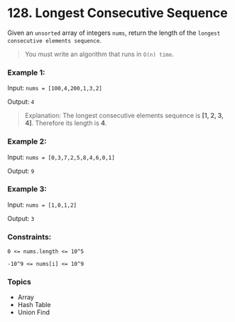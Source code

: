# 128. Longest Consecutive Sequence

Given an `unsorted` array of integers `nums`, return the length of the `longest consecutive elements sequence`.

> You must write an algorithm that runs in `O(n) time`.
 

### Example 1:

Input: `nums = [100,4,200,1,3,2]`

Output: `4`

> Explanation: The longest consecutive elements sequence is **[1, 2, 3, 4]**. Therefore its length is **4**.


### Example 2:

Input: `nums = [0,3,7,2,5,8,4,6,0,1]`

Output: `9`


### Example 3:

Input: `nums = [1,0,1,2]`

Output: `3`
 

### Constraints:

`0 <= nums.length <= 10^5`

`-10^9 <= nums[i] <= 10^9`


### Topics
- Array
- Hash Table
- Union Find